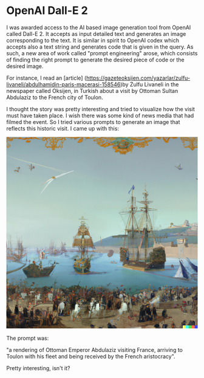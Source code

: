 # OpenAI Dall-E 2

I was awarded access to the AI based image generation tool from OpenAI called Dall-E 2. 
It accepts as input detailed text and generates an image corresponding to the text. 
It is similar in spirit to OpenAI codex which accepts also a text string and generates code that is given in the query. 
As such, a new area of work called "prompt engineering" arose, which consists of finding the right prompt to generate the desired piece of code or the desired image.

For instance, I read an [article] (https://gazeteoksijen.com/yazarlar/zulfu-livaneli/abdulhamidin-paris-macerasi-158546)by Zulfu Livaneli in the newspaper called Oksijen, in Turkish about a visit by Ottoman Sultan Abdulaziz to the French city of Toulon.

I thought the story was pretty interesting and tried to visualize how the visit must have taken place. I wish there was some kind of news media that had filmed the event. 
So I tried various prompts to generate an image that reflects this historic visit. 
I came up with this:

![Dall-e 2 illustration](../images/figure1.png)

The prompt was:

"a rendering of Ottoman Emperor Abdulaziz visiting France, arriving to Toulon with his fleet and being received by the French aristocracy".

Pretty interesting, isn't it?
